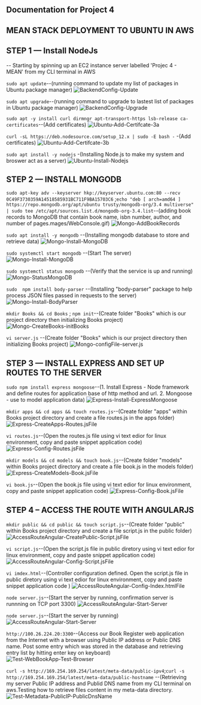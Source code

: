 ## Documentation for Project 4
## MEAN STACK DEPLOYMENT TO UBUNTU IN AWS

## STEP 1 — Install NodeJs

-- Starting by spinning up an EC2 instance server labelled 'Projec 4 - MEAN' from my CLI terminal in AWS

`sudo apt update`--(running command to update my list of packages in Ubuntu package manager)
![BackendConfig-Update](./Image-4/Ubuntu-Install-Update-1.PNG)

`sudo apt upgrade`--(running command to upgrade to lastest list of packages in Ubuntu package manager)
![BackendConfig-Upgrade](./Image-4/Ubuntu-Install-Upgrade-2.PNG)

`sudo apt -y install curl dirmngr apt-transport-https lsb-release ca-certificates`--(Add certificates)
![Ubuntu-Add-Certifcate-3a](./Image-4/Ubuntu-Add-Certifcate-3a.PNG)

`curl -sL https://deb.nodesource.com/setup_12.x | sudo -E bash -` -(Add certificates)
![Ubuntu-Add-Certifcate-3b](./Image-4/Ubuntu-Add-Certifcate-3b.PNG) 

`sudo apt install -y nodejs` -(Installing Node.js to make my system and broswer act as a server)
![Ubuntu-Install-Nodejs](./Image-4/Ubuntu-Install-Nodejs-4.PNG)

## STEP 2 — INSTALL MONGODB

`sudo apt-key adv --keyserver hkp://keyserver.ubuntu.com:80 --recv 0C49F3730359A14518585931BC711F9BA15703C6` ;`echo "deb [ arch=amd64 ] https://repo.mongodb.org/apt/ubuntu trusty/mongodb-org/3.4 multiverse" | sudo tee /etc/apt/sources.list.d/mongodb-org-3.4.list`--(adding book records to MongoDB that contain book name, isbn number, author, and number of pages.mages/WebConsole.gif)
![Mongo-AddBookRecords](./Image-4/Mongo-AddBookRecords-1.PNG)

`sudo apt install -y mongodb` --(Installing mongodb database to store and retrieve data)
![Mongo-Install-MongoDB](./Image-4/Mongo-Install-MongoDB-2.PNG)

`sudo systemctl start mongodb` --(Start The server)
![Mongo-Install-MongoDB](./Image-4/Mongo-StatusMongoDB-3.PNG)

`sudo systemctl status mongodb` --(Verify that the service is up and running)
![Mongo-StatusMongoDB](./Image-4/Mongo-StatusMongoDB-3.PNG)

`sudo  npm install body-parser` --(Installing "body-parser" package to help process JSON files passed in requests to the server)
![Mongo-Install-BodyParser](./Image-4/Mongo-Install-BodyParser-4.PNG)

`mkdir Books && cd Books` ; `npm init`--(Create folder "Books" which is our project directory then initializing Books project)
![Mongo-CreateBooks-initBooks](./Image-4/Mongo-CreateBooks-initBooks-5.PNG)

`vi server.js` --(Create folder "Books" which is our project directory then initializing Books project)
![Mongo-configFile-server.js](./Image-4/Mongo-configFile-server.js-6.PNG)


## STEP 3 — INSTALL EXPRESS AND SET UP ROUTES TO THE SERVER

`sudo npm install express mongoose`--(1. Install Express - Node framework and define routes for application base of http method and url. 2. Mongoose - use to model application data)
![Express-Install-ExpressMongoose](./Image-4/Express-Install-ExpressMongoose-1.PNG)

`mkdir apps && cd apps && touch routes.js`--(Create folder "apps" within Books project directory and create a file routes.js in the apps folder)
![Express-CreateApps-Routes.jsFile](.Image-4/Express-CreateApps-Routes.jsFile-2.PNG)

`vi routes.js`--(Open the routes.js file using vi text edior for linux environment, copy and paste snippet application code)
![Express-Config-Routes.jsFile](./Image-4/Express-Config-Routes.jsFile-3.PNG)

`mkdir models && cd models && touch book.js`--(Create folder "models" within Books project directory and create a file book.js in the models folder)
![Express-CreateModels-Book.jsFile](./Image-4/Express-CreateModels-Book.jsFile-4.PNG)

`vi book.js`--(Open the book.js file using vi text edior for linux environment, copy and paste snippet application code)
![Express-Config-Book.jsFile](./Image-4/Express-Config-Book.jsFile-5.PNG)

## STEP 4 – ACCESS THE ROUTE WITH ANGULARJS 

`mkdir public && cd public && touch script.js`--(Create folder "public" within Books project directory and create a file script.js in the public folder)
![AccessRouteAngular-CreatePublic-Script.jsFile](./Image-4/AccessRouteAngular-CreatePublic-Script.jsFile-1.PNG)

`vi script.js`--(Open the script.js file in public diretory using vi text edior for linux environment, copy and paste snippet application code)
![AccessRouteAngular-Config-Script.jsFile](./Image-4/AccessRouteAngular-Config-Script.jsFile-2.PNG)

`vi imdex.html`--(Controller configuration defined. Open the script.js file in public diretory using vi text edior for linux environment, copy and paste snippet application code )
![AccessRouteAngular-Config-Index.htmlFile](./Image-4/AccessRouteAngular-Config-Index.htmlFile-3.PNG)

`node server.js`--(Start the server by running, confirmation server is runnning on TCP port 3300)
![AccessRouteAngular-Start-Server](./Image-4/AccessRouteAngular-Start-Server-4.PNG)

`node server.js`--(Start the server by running)
![AccessRouteAngular-Start-Server](./Image-4/AccessRouteAngular-Start-Server-4.PNG)

`http://100.26.224.20:3300`--(Access our Book Register web application from the Internet with a browser using Public IP address or Public DNS name. Post some entry which was stored in the database and retrieving entry list by hitting enter key on keyboard)
![Test-WebBookApp-Test-Browser](./Image-4/Test-WebBookApp-Test-Browser-5.PNG)

`curl -s http://169.254.169.254/latest/meta-data/public-ipv4`;`curl -s http://169.254.169.254/latest/meta-data/public-hostname` --(Retrieving my server Public IP address and Publid DNS name from my CLI terminal on aws.Testing how to retrieve files content in my meta-data directory.
![Test-Metadata-PublicIP-PublicDnsName](./Image-4/Test-Metadata-PublicIP-PublicDnsName-6.PNG)
